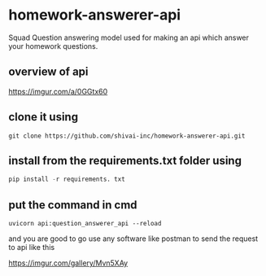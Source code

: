 # homework-answerer-api
Squad Question answering model used for making an api which answer your homework questions.

## overview of api 

https://imgur.com/a/0GGtx60

## clone it using 
```
git clone https://github.com/shivai-inc/homework-answerer-api.git
```
## install from the requirements.txt folder using

```python
pip install -r requirements. txt
```

## put the command in cmd

```
uvicorn api:question_answerer_api --reload
```

and you are good to go use any software like postman to send the request to api like this

https://imgur.com/gallery/Mvn5XAy
